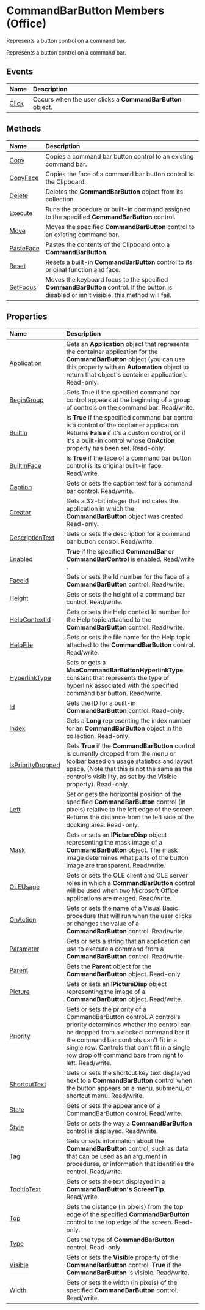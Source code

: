 
# CommandBarButton Members (Office)
Represents a button control on a command bar.

Represents a button control on a command bar.


## Events



|**Name**|**Description**|
|:-----|:-----|
|[Click](d4f970e6-8c37-c5cc-a0b4-4efe213a2e05.md)|Occurs when the user clicks a  **CommandBarButton** object.|

## Methods



|**Name**|**Description**|
|:-----|:-----|
|[Copy](a78a7922-aa51-7b9f-d7de-a227a6869140.md)|Copies a command bar button control to an existing command bar.|
|[CopyFace](09f09dbd-b70f-8b7d-1af7-7e43bffe3030.md)|Copies the face of a command bar button control to the Clipboard.|
|[Delete](af94a209-b651-442f-8fa3-3a6436833d15.md)|Deletes the  **CommandBarButton** object from its collection.|
|[Execute](1cf36559-86ba-8a9c-ef81-ef72185dd21c.md)|Runs the procedure or built-in command assigned to the specified  **CommandBarButton** control.|
|[Move](b2d462ec-63a7-a395-8d93-bedbf1d6941d.md)|Moves the specified  **CommandBarButton** control to an existing command bar.|
|[PasteFace](1c4179c4-b6b5-527f-5027-25ced8ee907d.md)|Pastes the contents of the Clipboard onto a  **CommandBarButton**.|
|[Reset](0e39c960-3928-f91a-cf7e-1df5a2fd217b.md)|Resets a built-in  **CommandBarButton** control to its original function and face.|
|[SetFocus](f6719533-1958-05d4-5f9c-7b09cb33b1c8.md)|Moves the keyboard focus to the specified  **CommandBarButton** control. If the button is disabled or isn't visible, this method will fail.|

## Properties



|**Name**|**Description**|
|:-----|:-----|
|[Application](c15d6f7e-c728-0e8a-9c56-c8b4cd59822a.md)|Gets an  **Application** object that represents the container application for the **CommandBarButton** object (you can use this property with an **Automation** object to return that object's container application). Read-only.|
|[BeginGroup](62f522cd-30de-85a6-bd2d-0bd3f6ccb44f.md)|Gets True if the specified command bar control appears at the beginning of a group of controls on the command bar. Read/write.|
|[BuiltIn](0a159c65-99d1-efdf-ec5c-f4e51060dd09.md)|Is  **True** if the specified command bar control is a control of the container application. Returns **False** if it's a custom control, or if it's a built-in control whose **OnAction** property has been set. Read-only.|
|[BuiltInFace](47c82878-17ea-b6ff-e841-c9f07342c8a3.md)|Is  **True** if the face of a command bar button control is its original built-in face. Read/write.|
|[Caption](1147e08a-b9f4-3ea9-3a86-d13394aa1959.md)|Gets or sets the caption text for a command bar control. Read/write.|
|[Creator](9c54fa96-8c97-fcae-067f-e8511560a15f.md)|Gets a 32-bit integer that indicates the application in which the  **CommandBarButton** object was created. Read-only.|
|[DescriptionText](bc22bef9-e923-40af-296b-959f3f3aeead.md)|Gets or sets the description for a command bar button control. Read/write.|
|[Enabled](264335ca-6506-0e86-16df-44af277ade83.md)|**True** if the specified **CommandBar** or **CommandBarControl** is enabled. Read/write .|
|[FaceId](c2151f20-b1c7-97eb-35ac-7a12c5ee3f28.md)|Gets or sets the Id number for the face of a  **CommandBarButton** control. Read/write.|
|[Height](b374ae8b-cce2-7562-1247-32ea90dc3c68.md)|Gets or sets the height of a command bar control. Read/write.|
|[HelpContextId](2e4f33db-7143-dd8d-65b3-d0c993f2e966.md)|Gets or sets the Help context Id number for the Help topic attached to the  **CommandBarButton** control. Read/write.|
|[HelpFile](6e97a52d-f50d-600b-26eb-b22988bd5ed5.md)|Gets or sets the file name for the Help topic attached to the  **CommandBarButton** control. Read/write.|
|[HyperlinkType](5769ce22-a9e8-3eb2-919f-a3d016cf0706.md)|Sets or gets a  **MsoCommandBarButtonHyperlinkType** constant that represents the type of hyperlink associated with the specified command bar button. Read/write.|
|[Id](d559a98c-b9b2-a987-c7af-278734a9545d.md)|Gets the ID for a built-in  **CommandBarButton** control. Read-only.|
|[Index](2924d346-735b-cdb3-6237-f840f017cf3e.md)|Gets a  **Long** representing the index number for an **CommandBarButton** object in the collection. Read-only.|
|[IsPriorityDropped](68398973-675f-2180-b22c-4ad5de0582f7.md)|Gets  **True** if the **CommandBarButton** control is currently dropped from the menu or toolbar based on usage statistics and layout space. (Note that this is not the same as the control's visibility, as set by the Visible property). Read-only.|
|[Left](0a3a83ce-bbb5-1884-4125-0d9f1bf20d27.md)|Set or gets the horizontal position of the specified  **CommandBarButton** control (in pixels) relative to the left edge of the screen. Returns the distance from the left side of the docking area. Read-only.|
|[Mask](de7179ac-6b39-2323-d84a-23abe3ed3167.md)|Gets or sets an  **IPictureDisp** object representing the mask image of a **CommandBarButton** object. The mask image determines what parts of the button image are transparent. Read/write.|
|[OLEUsage](4ff6f74d-4eed-8a30-468c-22be5dee1c7e.md)|Gets or sets the OLE client and OLE server roles in which a  **CommandBarButton** control will be used when two Microsoft Office applications are merged. Read/write.|
|[OnAction](c0a4148c-330a-6bd9-dd14-7ade8fc833fe.md)|Gets or sets the name of a Visual Basic procedure that will run when the user clicks or changes the value of a  **CommandBarButton** control. Read/write.|
|[Parameter](582718f1-8274-9862-c9a8-86bcd1c528b7.md)|Gets or sets a string that an application can use to execute a command from a  **CommandBarButton** control. Read/write.|
|[Parent](1238aea6-0a4c-0af7-7fc4-6c5fd2627b78.md)|Gets the  **Parent** object for the **CommandBarButton** object. Read-only.|
|[Picture](b9a2d133-23a8-ac09-8b8b-08eda1210717.md)|Gets or sets an  **IPictureDisp** object representing the image of a **CommandBarButton** object. Read/write.|
|[Priority](72599580-16d2-20b3-05ad-b454afbba6ef.md)|Gets or sets the priority of a CommandBarButton control. A control's priority determines whether the control can be dropped from a docked command bar if the command bar controls can't fit in a single row. Controls that can't fit in a single row drop off command bars from right to left. Read/write.|
|[ShortcutText](e0c76e70-16db-d3ae-9767-069579c8ea91.md)|Gets or sets the shortcut key text displayed next to a  **CommandBarButton** control when the button appears on a menu, submenu, or shortcut menu. Read/write.|
|[State](919ca064-507c-1db6-6b69-b586283ab67b.md)|Gets or sets the appearance of a CommandBarButton control. Read/write.|
|[Style](5a9d5a5e-8893-14db-71f2-e007e1f9249f.md)|Gets or sets the way a  **CommandBarButton** control is displayed. Read/write.|
|[Tag](c73a12a8-8b20-1e32-ad98-ae0bb3b1daed.md)|Gets or sets information about the  **CommandBarButton** control, such as data that can be used as an argument in procedures, or information that identifies the control. Read/write.|
|[TooltipText](12126126-f8b6-e8a4-3d32-4d5604928e8a.md)|Gets or sets the text displayed in a  **CommandBarButton's** **ScreenTip**. Read/write.|
|[Top](4ad019ed-a344-dac5-0063-b52bdead7916.md)|Gets the distance (in pixels) from the top edge of the specified  **CommandBarButton** control to the top edge of the screen. Read-only.|
|[Type](f317eb14-a5d6-857e-6b6b-89391937db96.md)|Gets the type of  **CommandBarButton** control. Read-only.|
|[Visible](121d4c6d-141d-882d-c77e-2ed9357c9445.md)|Gets or sets the  **Visible** property of the **CommandBarButton** control. **True** if the **CommandBarButton** is visible. Read/write.|
|[Width](f0e3f562-214b-4c0c-b239-611e710349e1.md)|Gets or sets the width (in pixels) of the specified  **CommandBarButton** control. Read/write.|
